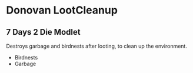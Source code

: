 # Donovan LootCleanup

## 7 Days 2 Die Modlet

Destroys garbage and birdnests after looting, to clean up the environment.

- Birdnests
- Garbage
